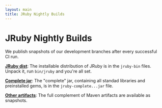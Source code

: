 ```yaml
---
layout: main
title: JRuby Nightly Builds
---
```

# JRuby Nightly Builds

We publish snapshots of our development branches after every successful CI run.

[**JRuby dist**](https://oss.sonatype.org/content/repositories/snapshots/org/jruby/jruby-dist): The installable distribution of JRuby is in the `jruby-bin` files. Unpack it, run `bin/jruby` and you're all set.

[**Complete jar**](https://oss.sonatype.org/content/repositories/snapshots/org/jruby/jruby-complete/): The "complete" jar, containing all standad libraries and preinstalled gems, is in the `jruby-complete...jar` file.

[**Other artifacts**](https://oss.sonatype.org/content/repositories/snapshots/org/jruby/): The full complement of Maven artifacts are available as snapshots.
